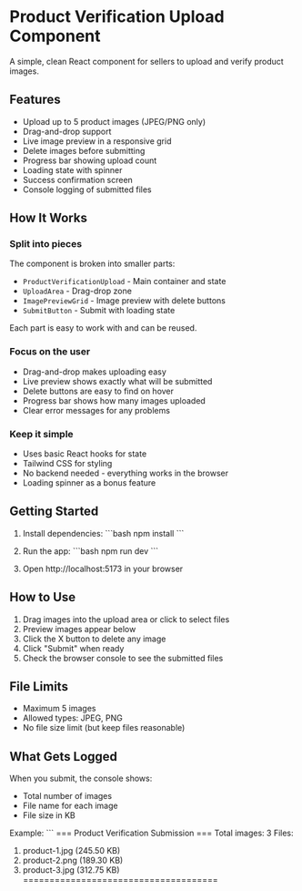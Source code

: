 # Product Verification Upload Component

A simple, clean React component for sellers to upload and verify product images.

## Features

- Upload up to 5 product images (JPEG/PNG only)
- Drag-and-drop support
- Live image preview in a responsive grid
- Delete images before submitting
- Progress bar showing upload count
- Loading state with spinner
- Success confirmation screen
- Console logging of submitted files

## How It Works

### Split into pieces
The component is broken into smaller parts:
- `ProductVerificationUpload` - Main container and state
- `UploadArea` - Drag-drop zone
- `ImagePreviewGrid` - Image preview with delete buttons
- `SubmitButton` - Submit with loading state

Each part is easy to work with and can be reused.

### Focus on the user
- Drag-and-drop makes uploading easy
- Live preview shows exactly what will be submitted
- Delete buttons are easy to find on hover
- Progress bar shows how many images uploaded
- Clear error messages for any problems

### Keep it simple
- Uses basic React hooks for state
- Tailwind CSS for styling
- No backend needed - everything works in the browser
- Loading spinner as a bonus feature

## Getting Started

1. Install dependencies:
\`\`\`bash
npm install
\`\`\`

2. Run the app:
\`\`\`bash
npm run dev
\`\`\`

3. Open http://localhost:5173 in your browser

## How to Use

1. Drag images into the upload area or click to select files
2. Preview images appear below
3. Click the X button to delete any image
4. Click "Submit" when ready
5. Check the browser console to see the submitted files

## File Limits

- Maximum 5 images
- Allowed types: JPEG, PNG
- No file size limit (but keep files reasonable)

## What Gets Logged

When you submit, the console shows:
- Total number of images
- File name for each image
- File size in KB

Example:
\`\`\`
=== Product Verification Submission ===
Total images: 3
Files:
1. product-1.jpg (245.50 KB)
2. product-2.png (189.30 KB)
3. product-3.jpg (312.75 KB)
=====================================
